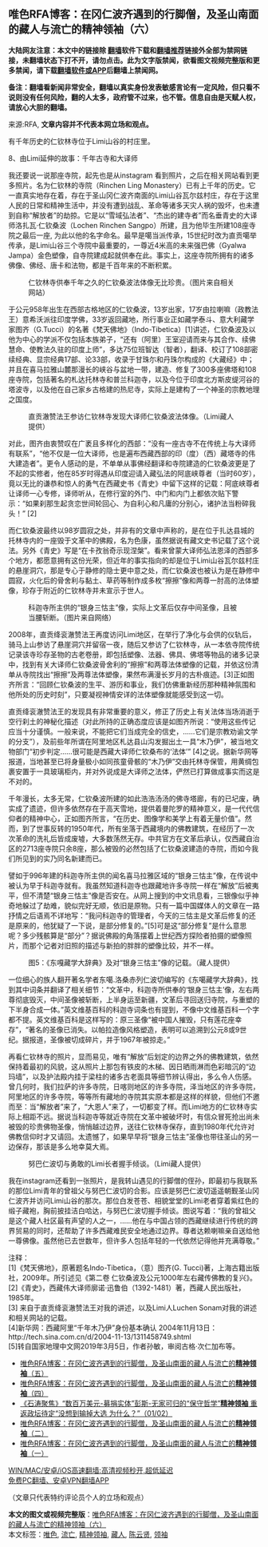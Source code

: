  <h2>唯色RFA博客：在冈仁波齐遇到的行脚僧，及圣山南面的藏人与流亡的精神领袖（六）</h2> <p class="notice"><b>大陆网友注意：本文中的链接除 <a href="https://github.com/bannedbook/fanqiang" >翻墙</a>软件下载和<a href="https://github.com/killgcd/justmysocks/blob/master/README.md">翻墙推荐</a>链接外全部为禁网链接，未翻墙状态下打不开，请勿点击。此为文字版禁闻，欲看图文视频完整版和更多禁闻，请下载<a href="https://github.com/bannedbook/fanqiang">翻墙软件或APP</a>后翻墙上禁闻网。</p><p>备注：翻墙看新闻非常安全，翻墙以真实身份发表敏感言论有一定风险，但只看不说则没有任何风险，翻的人太多，政府管不过来，也不管。信息自由是天赋人权，请放心大胆的翻墙。</b></p>  <div class="entry"> <p>来源:RFA, <strong>文章内容并不代表本网立场和观点。</strong></p> <p>&#26377;&#21315;&#24180;&#21382;&#21490;&#30340;&#20161;&#38054;&#26519;&#23546;&#20301;&#20110;Limi&#23665;&#35895;&#30340;&#26449;&#24196;&#37324;&#12290;             </p> <p>8&#12289;&#30001;Limi&#24310;&#20280;&#30340;&#25925;&#20107;&#65306;&#21315;&#24180;&#21476;&#23546;&#21644;&#22823;&#35793;&#24072;</p> <p>&#25105;&#36824;&#35201;&#35828;&#19968;&#35828;&#37027;&#24231;&#23546;&#38498;&#65292;&#36215;&#20808;&#20063;&#26159;&#20174;instagram &#30475;&#21040;&#29031;&#29255;&#65292;&#20043;&#21518;&#22312;&#30456;&#20851;&#32593;&#31449;&#30475;&#21040;&#26356;&#22810;&#29031;&#29255;&#12290;&#21517;&#20026;&#20161;&#38054;&#26519;&#30340;&#23546;&#38498;&#65288;Rinchen Ling Monastery&#65289;&#24050;&#26377;&#19978;&#21315;&#24180;&#30340;&#21382;&#21490;&#12290;&#23427;&#19968;&#30452;&#30495;&#23454;&#22320;&#23384;&#22312;&#30528;&#65292;&#23384;&#22312;&#20110;&#22307;&#23665;&#20872;&#20161;&#27874;&#40784;&#21335;&#38754;&#30340;Limi&#23665;&#35895;&#29926;&#23572;&#20857;&#26449;&#24196;&#65292;&#23384;&#22312;&#20110;&#36825;&#37324;&#20154;&#27665;&#30340;&#26085;&#24120;&#21644;&#31934;&#31070;&#29983;&#27963;&#20013;&#65292;&#24182;&#27809;&#26377;&#36973;&#21040;&#25112;&#20081;&#12289;&#38761;&#21629;&#31561;&#35832;&#22810;&#22825;&#28798;&#20154;&#31096;&#30340;&#27585;&#22351;&#65292;&#20063;&#26410;&#36973;&#21040;&#33258;&#31216;&#8220;&#35299;&#25918;&#32773;&#8221;&#30340;&#21163;&#25504;&#12290;&#23427;&#26159;&#20197;&#8220;&#38634;&#22495;&#24344;&#27861;&#32773;&#8221;&#12289;&#8220;&#26480;&#20986;&#30340;&#24314;&#23546;&#32773;&#8221;&#32780;&#21517;&#22402;&#38738;&#21490;&#30340;&#22823;&#35793;&#24072;&#27931;&#25166;&#29926;&#183;&#20161;&#38054;&#26705;&#27874;&#65288;Lochen Rinchen Sangpo&#65289;&#25152;&#24314;&#65292;&#19988;&#20026;&#20182;&#27605;&#29983;&#25152;&#24314;108&#24231;&#23546;&#38498;&#20043;&#26368;&#21518;&#19968;&#24231;, &#20026;&#27492;&#20197;&#20182;&#30340;&#21517;&#23383;&#21629;&#21517;&#12290;&#26368;&#26089;&#26159;&#22134;&#24403;&#27966;&#20256;&#25215;&#65292;15&#19990;&#32426;&#26102;&#25913;&#20026;&#30452;&#36129;&#22134;&#20030;&#20256;&#25215;&#65292;&#26159;Limi&#23665;&#35895;&#19977;&#20010;&#23546;&#38498;&#20013;&#26368;&#37325;&#35201;&#30340;&#65292;&#19968;&#23562;&#36817;4&#31859;&#39640;&#30340;&#26410;&#26469;&#24378;&#24052;&#20315;&#65288;Gyalwa Jampa&#65289;&#37329;&#33394;&#22609;&#20687;&#65292;&#33258;&#23546;&#38498;&#24314;&#25104;&#36215;&#23601;&#20379;&#22857;&#22312;&#27492;&#12290;&#20107;&#23454;&#19978;&#65292;&#36825;&#24231;&#23546;&#38498;&#25152;&#25317;&#26377;&#30340;&#35832;&#22810;&#20315;&#20687;&#12289;&#20315;&#32463;&#12289;&#21776;&#21345;&#21644;&#27861;&#29289;&#65292;&#37117;&#26159;&#21315;&#30334;&#24180;&#26469;&#30340;&#19981;&#26029;&#31215;&#32047;&#12290;</p> <p><figure> <figcaption>&#20161;&#38054;&#26519;&#23546;&#20379;&#22857;&#21315;&#24180;&#20043;&#20037;&#30340;&#20161;&#38054;&#26705;&#27874;&#27861;&#20307;&#20687;&#26080;&#27604;&#29645;&#36149;&#12290;&#65288;&#22270;&#29255;&#26469;&#33258;&#30456;&#20851;&#32593;&#31449;&#65289;</figcaption></figure> <p>&#20110;&#20844;&#20803;958&#24180;&#20986;&#29983;&#22312;&#35199;&#37096;&#21476;&#26684;&#22320;&#21306;&#30340;&#20161;&#38054;&#26705;&#27874;&#65292;13&#23681;&#20986;&#23478;&#65292;17&#23681;&#30001;&#25289;&#21895;&#22043;&#65288;&#25919;&#25945;&#27861;&#29579;&#65289;&#24847;&#24076;&#27779;&#27966;&#24448;&#21360;&#24230;&#23398;&#20315;&#65292;33&#23681;&#36820;&#22238;&#34255;&#22320;&#65292;&#25152;&#34892;&#20107;&#19994;&#27491;&#22914;&#34255;&#23398;&#27888;&#26007;&#12289;&#24847;&#22823;&#21033;&#34255;&#23398;&#23478;&#22270;&#40784;&#65288;G.Tucci&#65289;&#30340;&#21517;&#33879;&#12298;&#26805;&#22825;&#20315;&#22320;&#12299;&#65288;Indo-Tibetica&#65289;[1]&#35762;&#36848;&#65292;&#20161;&#38054;&#26705;&#27874;&#21450;&#20197;&#20182;&#20026;&#20013;&#24515;&#30340;&#23398;&#27966;&#19981;&#20165;&#21253;&#25324;&#26412;&#26063;&#24351;&#23376;&#65292;&#8220;&#36824;&#26377;&#65288;&#38463;&#37324;&#65289;&#29579;&#23460;&#36814;&#35831;&#32780;&#26469;&#19982;&#20854;&#21512;&#20316;&#12289;&#32493;&#20315;&#24935;&#21629;&#12289;&#20351;&#25945;&#27861;&#20037;&#39547;&#30340;&#21360;&#24230;&#19978;&#24072;&#8221;&#65292;&#22810;&#36798;75&#20301;&#29677;&#26234;&#36798;&#65288;&#26234;&#32773;&#65289;&#65292;&#32763;&#35793;&#12289;&#26657;&#35746;&#20102;108&#37096;&#23494;&#32493;&#32463;&#20856;&#12289;&#26174;&#23447;&#32463;&#20856;17&#37096;&#12289;&#35770;33&#37096;&#65292;&#25910;&#24405;&#20110;&#29976;&#29664;&#23571;&#21644;&#20025;&#29664;&#23572;&#26500;&#25104;&#30340;&#12298;&#22823;&#34255;&#32463;&#12299;&#20013;&#65307;&#24182;&#19988;&#22312;&#21916;&#39532;&#25289;&#38597;&#23665;&#40595;&#37027;&#28459;&#38271;&#30340;&#23777;&#35895;&#19982;&#30406;&#22320;&#19968;&#24102;&#65292;&#24314;&#36896;&#12289;&#20462;&#22797;&#20102;300&#22810;&#24231;&#20315;&#22612;&#21644;108&#24231;&#23546;&#38498;&#65292;&#21253;&#25324;&#33879;&#21517;&#30340;&#26413;&#36798;&#25176;&#26519;&#23546;&#21644;&#26222;&#20848;&#31185;&#36838;&#23546;&#65292;&#20197;&#21450;&#20170;&#20301;&#20110;&#21360;&#24230;&#21271;&#26041;&#26031;&#30382;&#32519;&#27827;&#35895;&#30340;&#22612;&#27874;&#23546;&#65292;&#20197;&#21450;&#20182;&#22312;&#33258;&#24049;&#23478;&#20065;&#21476;&#26684;&#24314;&#30340;&#28909;&#23612;&#23546;&#65292;&#23454;&#38469;&#19978;&#26159;&#24314;&#26500;&#20102;&#19968;&#20010;&#31070;&#22307;&#30340;&#23447;&#25945;&#22320;&#29702;&#20043;&#22269;&#24230;&#12290;&#160;</p>  <figure> <figcaption>&#30452;&#36129;&#28552;&#36190;&#27861;&#29579;&#21442;&#35775;&#20161;&#38054;&#26519;&#23546;&#21457;&#29616;&#22823;&#35793;&#24072;&#20161;&#38054;&#26705;&#27874;&#27861;&#20307;&#20687;&#12290;&#65288;Limi&#34255;&#20154;&#25552;&#20379;&#65289;</figcaption></figure> </p> <p>&#23545;&#27492;&#65292;&#22270;&#40784;&#30001;&#34935;&#36190;&#21497;&#22312;&#24191;&#34980;&#19988;&#22810;&#26679;&#21270;&#30340;&#35199;&#37096;&#65306;&#8220;&#27809;&#26377;&#19968;&#24231;&#21476;&#23546;&#19981;&#22312;&#20256;&#32479;&#19978;&#19982;&#22823;&#35793;&#24072;&#26377;&#32852;&#31995;&#8221;&#65292;&#8220;&#20182;&#19981;&#20165;&#26159;&#19968;&#20301;&#22823;&#35793;&#24072;&#65292;&#20063;&#26159;&#36941;&#24067;&#35199;&#34255;&#35199;&#37096;&#30340;&#21360;&#65288;&#24230;&#65289;&#65288;&#35199;&#65289;&#34255;&#22612;&#23546;&#30340;&#20255;&#22823;&#24314;&#36896;&#32773;&#8221;&#12290;&#26356;&#20196;&#20154;&#24863;&#21160;&#30340;&#26159;&#65292;&#19981;&#21333;&#21333;&#20174;&#20107;&#20315;&#32463;&#32763;&#35793;&#21644;&#23546;&#38498;&#24314;&#36896;&#30340;&#20161;&#38054;&#26705;&#27874;&#26356;&#26159;&#20102;&#19981;&#36215;&#30340;&#23454;&#20462;&#32773;&#65292;&#20182;&#22312;85&#23681;&#26102;&#24471;&#36935;&#20174;&#21360;&#24230;&#36814;&#35831;&#20837;&#34255;&#24344;&#27861;&#30340;&#38463;&#24213;&#23777;&#23562;&#32773;&#65288;&#24403;&#26102;60&#23681;&#65289;&#65292;&#31455;&#20197;&#26080;&#27604;&#30340;&#35878;&#24685;&#21644;&#24778;&#20154;&#30340;&#21191;&#27668;&#22312;&#35199;&#34255;&#21490;&#20070;&#12298;&#38738;&#21490;&#12299;&#20013;&#30041;&#19979;&#36825;&#26679;&#30340;&#35760;&#36733;&#65306;&#38463;&#24213;&#23777;&#23562;&#32773;&#35753;&#35793;&#24072;&#19968;&#24515;&#19987;&#20462;&#65292;&#35793;&#24072;&#21548;&#20174;&#65292;&#22312;&#20462;&#34892;&#23460;&#30340;&#22806;&#38376;&#12289;&#20013;&#38376;&#21644;&#20869;&#38376;&#19978;&#37117;&#20381;&#27425;&#36148;&#19979;&#35686;&#31034;&#65306;&#8220;&#22914;&#26524;&#21049;&#37027;&#29983;&#36215;&#36138;&#24651;&#19990;&#38388;&#36718;&#22238;&#24515;&#12289;&#20026;&#33258;&#21033;&#24515;&#21644;&#20961;&#24248;&#30340;&#20998;&#21035;&#24515;&#65292;&#35832;&#25252;&#27861;&#24403;&#31881;&#30862;&#25105;&#22836;&#65281;&#8221; [2]</p> <p>&#32780;&#20161;&#38054;&#26705;&#27874;&#26368;&#32456;&#20197;98&#23681;&#22278;&#23490;&#20043;&#22788;&#65292;&#24182;&#38750;&#26377;&#30340;&#25991;&#31456;&#20013;&#22768;&#31216;&#30340;&#65292;&#26159;&#22312;&#20301;&#20110;&#25166;&#36798;&#21439;&#22478;&#30340;&#25176;&#26519;&#23546;&#20869;&#30340;&#19968;&#24231;&#27585;&#20110;&#25991;&#38761;&#20013;&#30340;&#20315;&#27583;&#65292;&#21517;&#20026;&#33394;&#24247;&#65292;&#34429;&#28982;&#25454;&#35828;&#26377;&#34255;&#25991;&#21490;&#20070;&#35760;&#36733;&#20102;&#36825;&#20010;&#35828;&#27861;&#12290;&#21478;&#22806;&#12298;&#38738;&#21490;&#12299;&#20889;&#26159;&#8220;&#22312;&#21345;&#23388;&#32705;&#22855;&#31034;&#29616;&#28037;&#27075;&#8221;&#12290;&#30475;&#26469;&#26366;&#33945;&#22823;&#35793;&#24072;&#24344;&#27861;&#24681;&#27901;&#30340;&#35199;&#37096;&#22810;&#20010;&#22320;&#26041;&#65292;&#37117;&#24895;&#24847;&#25317;&#26377;&#36825;&#20221;&#20809;&#33635;&#65292;&#20294;&#36817;&#24180;&#30340;&#20107;&#23454;&#25351;&#21521;&#30340;&#21364;&#26159;&#20301;&#20110;Limi&#23665;&#35895;&#29926;&#23572;&#20857;&#26449;&#24196;&#30340;&#24748;&#23830;&#27934;&#31348;&#65292;&#37027;&#26159;&#19987;&#24515;&#20110;&#38745;&#20462;&#30340;&#38544;&#22763;&#26356;&#20013;&#24847;&#20043;&#22788;&#65292;&#32780;&#20161;&#38054;&#26705;&#27874;&#20063;&#34987;&#35748;&#20026;&#26159;&#22312;&#38745;&#20462;&#20013;&#22278;&#23490;&#65292;&#28779;&#21270;&#21518;&#30340;&#39592;&#33293;&#21033;&#19982;&#40655;&#22303;&#12289;&#33609;&#33647;&#31561;&#21046;&#20316;&#25104;&#22810;&#26522;&#8220;&#25830;&#25830;&#8221;&#20687;&#21644;&#20004;&#23562;&#19968;&#32920;&#39640;&#30340;&#27861;&#20307;&#22609;&#20687;&#65292;&#29645;&#23384;&#20110;&#38468;&#36817;&#30340;&#20161;&#38054;&#26519;&#23546;&#24182;&#26410;&#23459;&#31034;&#20110;&#19990;&#20154;&#12290;</p> <p><figure> <figcaption>&#31185;&#36838;&#23546;&#25152;&#20027;&#20379;&#30340;&#8220;&#38134;&#36523;&#19977;&#24601;&#20027;&#8221;&#20687;&#65292;&#23454;&#38469;&#19978;&#25991;&#38761;&#21518;&#20165;&#23384;&#20013;&#38388;&#22307;&#20687;&#65292;&#19988;&#34987;&#24403;&#33136;&#26025;&#26029;&#12290;&#65288;&#22270;&#29255;&#26469;&#33258;&#32593;&#32476;&#65289;</figcaption></figure> </p> <p>2008&#24180;&#65292;&#30452;&#36129;&#32475;&#34926;&#28552;&#36190;&#27861;&#29579;&#20877;&#24230;&#35775;&#38382;Limi&#22320;&#21306;&#65292;&#22312;&#20030;&#34892;&#20102;&#20928;&#21270;&#19982;&#20250;&#20379;&#30340;&#20202;&#36712;&#21518;&#65292;&#39569;&#39532;&#19978;&#23665;&#21442;&#35775;&#20102;&#24748;&#23830;&#27934;&#31348;&#24182;&#30041;&#23487;&#19968;&#22812;&#65292;&#38543;&#21518;&#21448;&#21442;&#35775;&#20102;&#20161;&#38054;&#26519;&#23546;&#65292;&#20174;&#19968;&#26412;&#20381;&#23546;&#38498;&#20256;&#32479;&#35760;&#24405;&#35813;&#23546;&#29645;&#23384;&#22307;&#29289;&#30340;&#21476;&#32769;&#21367;&#20876;&#65292;&#21363;&#21253;&#25324;&#22609;&#20687;&#12289;&#27861;&#22120;&#12289;&#20315;&#20855;&#12289;&#20315;&#22612;&#31561;&#29289;&#21697;&#30340;&#35832;&#22810;&#35760;&#24405;&#20013;&#65292;&#25214;&#21040;&#26377;&#20851;&#22823;&#35793;&#24072;&#20161;&#38054;&#26705;&#27874;&#39592;&#33293;&#21033;&#30340;&#8220;&#25830;&#25830;&#8221;&#21644;&#20004;&#23562;&#27861;&#20307;&#22609;&#20687;&#30340;&#35760;&#36733;&#65292;&#24182;&#20381;&#36825;&#20221;&#28165;&#21333;&#20174;&#23546;&#38498;&#25214;&#20986;&#8220;&#25830;&#25830;&#8221;&#21450;&#20004;&#23562;&#27861;&#20307;&#22609;&#20687;&#65292;&#26524;&#28982;&#24067;&#28385;&#28459;&#38271;&#23681;&#26376;&#30340;&#21476;&#26420;&#30165;&#36857;&#12290;[3]&#27491;&#22914;&#22270;&#40784;&#25152;&#35328;&#65306;&#8220;&#22238;&#39038;&#20161;&#38054;&#26705;&#27874;&#30340;&#29983;&#24179;&#12289;&#28216;&#21382;&#21644;&#20107;&#19994;&#65292;&#25105;&#20204;&#20223;&#20315;&#37325;&#26032;&#32463;&#21382;&#37027;&#31181;&#31934;&#31070;&#27675;&#22260;&#21644;&#20182;&#25152;&#22788;&#30340;&#21382;&#21490;&#26102;&#21051;&#8221;&#65292;&#21482;&#35201;&#20957;&#35270;&#31070;&#24773;&#23433;&#35814;&#30340;&#27861;&#20307;&#22609;&#20687;&#23601;&#33021;&#24863;&#21463;&#21040;&#36825;&#19968;&#20999;&#12290;</p>  <p>&#30452;&#36129;&#32475;&#34926;&#28552;&#36190;&#27861;&#29579;&#30340;&#21457;&#29616;&#20855;&#26377;&#38750;&#24120;&#37325;&#35201;&#30340;&#24847;&#20041;&#65292;&#20462;&#27491;&#20102;&#21382;&#21490;&#19978;&#26377;&#20851;&#27861;&#20307;&#24403;&#22330;&#28040;&#36893;&#20110;&#31354;&#34892;&#21049;&#22303;&#30340;&#31070;&#31192;&#21270;&#25551;&#36848;&#65288;&#23545;&#27492;&#25152;&#25345;&#30340;&#27491;&#30830;&#24577;&#24230;&#24212;&#35813;&#26159;&#22914;&#22270;&#40784;&#25152;&#35828;&#65306;&#8220;&#20351;&#29992;&#36825;&#20123;&#20256;&#35760;&#24212;&#24403;&#21313;&#20998;&#35880;&#24910;&#12290;&#19968;&#33324;&#26469;&#35828;&#65292;&#19981;&#33021;&#25226;&#23427;&#20204;&#24403;&#25104;&#23436;&#20840;&#30340;&#20449;&#21490;&#65292;&#8230;&#8230;&#23427;&#20204;&#26159;&#23447;&#25945;&#21149;&#35861;&#25991;&#23398;&#30340;&#20998;&#25903;&#8221;&#65289;&#65292;&#21450;&#21069;&#20123;&#24180;&#25152;&#35859;&#22312;&#38463;&#37324;&#22320;&#21306;&#26413;&#36798;&#21439;&#23665;&#27807;&#21457;&#25496;&#20986;&#22303;&#19968;&#20855;&#8220;&#26408;&#20035;&#20234;&#8221;&#65292;&#34987;&#24403;&#22320;&#25991;&#29289;&#37096;&#38376;&#8220;&#21021;&#27493;&#21028;&#23450;&#8230;&#8230;&#24456;&#21487;&#33021;&#26159;&#35199;&#34255;&#22823;&#35793;&#24072;&#20161;&#38054;&#26705;&#24067;&#30340;&#8216;&#27861;&#20307;&#8217;&#8221; [4]&#20043;&#35828;&#12290;&#25454;&#26032;&#21326;&#32593;&#31561;&#25253;&#36947;&#65292;&#24403;&#22320;&#29978;&#33267;&#24050;&#23558;&#36523;&#37327;&#26497;&#23567;&#22914;&#21516;&#23401;&#31461;&#39592;&#39608;&#30340;&#8220;&#26408;&#20035;&#20234;&#8221;&#20132;&#30001;&#25176;&#26519;&#23546;&#20445;&#31649;&#65292;&#29992;&#40644;&#32504;&#21253;&#35065;&#23433;&#32622;&#20110;&#19968;&#20855;&#29627;&#29827;&#26588;&#20869;&#65292;&#24182;&#23545;&#22806;&#35828;&#25104;&#26159;&#22823;&#35793;&#24072;&#20043;&#27861;&#20307;&#65292;&#20456;&#28982;&#24050;&#25171;&#31639;&#20570;&#25104;&#20107;&#23454;&#32780;&#36825;&#26159;&#19981;&#23545;&#30340;&#12290;</p> <p>&#21315;&#24180;&#28459;&#38271;&#65292;&#22826;&#22810;&#26080;&#24120;&#65292;&#20161;&#38054;&#26705;&#27874;&#25152;&#24314;&#30340;&#22914;&#27492;&#28009;&#28009;&#27748;&#27748;&#30340;&#20315;&#23546;&#22612;&#24266;&#65292;&#26377;&#30340;&#24050;&#22318;&#24223;&#65292;&#30830;&#23454;&#25104;&#20102;&#36951;&#36857;&#65292;&#20294;&#35768;&#22810;&#20381;&#28982;&#23384;&#22312;&#20110;&#39640;&#22825;&#38634;&#22320;&#65292;&#25552;&#20379;&#30528;&#26364;&#38464;&#32599;&#30340;&#31934;&#31070;&#24847;&#20041;&#65292;&#26159;&#19968;&#20195;&#20195;&#20449;&#20208;&#32773;&#30340;&#31934;&#31070;&#20013;&#24515;&#65292;&#27491;&#22914;&#22270;&#40784;&#25152;&#35328;&#65292;&#8220;&#22312;&#21382;&#21490;&#12289;&#22270;&#20687;&#23398;&#21644;&#32654;&#23398;&#19978;&#26377;&#30528;&#26080;&#37327;&#20215;&#20540;&#8221;&#12290;&#28982;&#32780;&#65292;&#21040;&#20102;&#19990;&#20107;&#21453;&#36716;&#30340;1950&#24180;&#20195;&#65292;&#25152;&#26377;&#22352;&#33853;&#20110;&#35199;&#34255;&#22659;&#20869;&#30340;&#20315;&#25945;&#24314;&#31569;&#65292;&#22312;&#32463;&#21382;&#20102;&#19968;&#27425;&#27425;&#38761;&#21629;&#30340;&#27927;&#31036;&#21518;&#30342;&#25104;&#24223;&#22687;&#65292;&#22823;&#22810;&#25968;&#33633;&#28982;&#26080;&#23384;&#12290;&#20013;&#20849;&#23448;&#26041;&#22312;&#25991;&#38761;&#21518;&#25215;&#35748;&#65292;&#20165;&#35199;&#34255;&#33258;&#27835;&#21306;&#30340;2713&#24231;&#23546;&#38498;&#21482;&#20313;8&#24231;&#65292;&#37027;&#20040;&#34987;&#27585;&#30340;&#24517;&#28982;&#21253;&#25324;&#20102;&#20161;&#38054;&#26705;&#27874;&#24314;&#36896;&#30340;&#23546;&#38498;&#65292;&#32780;&#22914;&#20170;&#25105;&#20204;&#25152;&#35265;&#21040;&#30340;&#23454;&#20035;&#21516;&#21517;&#26032;&#24314;&#32780;&#24050;&#12290;</p> <p>&#35692;&#22914;&#20110;996&#24180;&#24314;&#30340;&#31185;&#36838;&#23546;&#25152;&#20027;&#20379;&#30340;&#38395;&#21517;&#21916;&#39532;&#25289;&#38597;&#21306;&#22495;&#30340;&#8220;&#38134;&#36523;&#19977;&#24601;&#20027;&#8221;&#20687;&#65292;&#22312;&#20256;&#35828;&#20013;&#34987;&#35748;&#20026;&#26089;&#20110;&#31185;&#36838;&#23546;&#23601;&#26377;&#12290;&#25105;&#34429;&#28982;&#30693;&#36947;&#31185;&#36838;&#23546;&#20063;&#36319;&#34255;&#22320;&#35768;&#22810;&#23546;&#38498;&#19968;&#26679;&#22312;&#8220;&#35299;&#25918;&#8221;&#21518;&#34987;&#22839;&#24179;&#65292;&#20294;&#19981;&#28165;&#26970;&#8220;&#38134;&#36523;&#19977;&#24601;&#20027;&#8221;&#20687;&#26159;&#21542;&#23433;&#22312;&#12290;&#20174;&#32593;&#19978;&#25628;&#21040;&#30340;&#20013;&#25991;&#35759;&#24687;&#30475;&#65292;&#19977;&#38134;&#20687;&#20284;&#20046;&#31070;&#22855;&#22320;&#36530;&#36807;&#20102;&#21163;&#38590;&#65292;&#35980;&#20284;&#23436;&#22909;&#26080;&#39034;&#65292;&#20381;&#26087;&#26159;&#21407;&#29289;&#12290;&#21482;&#26377;&#19968;&#31687;&#20013;&#22269;&#23186;&#20307;&#20154;&#30340;&#25991;&#31456;&#22312;&#19968;&#36335;&#25234;&#24773;&#20043;&#21518;&#35821;&#28937;&#19981;&#35814;&#22320;&#20889;&#65306;&#8220;&#25105;&#38382;&#31185;&#36838;&#23546;&#30340;&#31649;&#29702;&#32773;&#65292;&#20170;&#22825;&#30340;&#19977;&#24601;&#20027;&#26159;&#25991;&#38761;&#21518;&#20462;&#22797;&#30340;&#36824;&#26159;&#21407;&#26469;&#30340;&#65292;&#20182;&#29369;&#30097;&#20102;&#19968;&#19979;&#35828;&#65292;&#26159;&#37096;&#20998;&#20462;&#22797;&#30340;&#12290;&#8221;[5]&#21487;&#26159;&#36825;&#8220;&#37096;&#20998;&#20462;&#22797;&#8221;&#26159;&#20160;&#20040;&#24847;&#24605;&#21602;&#65311;&#22810;&#23569;&#27531;&#39608;&#31639;&#26159;&#8220;&#37096;&#20998;&#8221;&#65311;&#25454;&#35828;&#20315;&#27583;&#30340;&#35282;&#33853;&#25670;&#30528;&#19978;&#19990;&#32426;&#35199;&#26041;&#25506;&#38505;&#32773;&#25293;&#25668;&#30340;&#22609;&#20687;&#29031;&#29255;&#65292;&#32780;&#37027;&#20010;&#35760;&#32773;&#23545;&#26087;&#29031;&#30340;&#25551;&#36848;&#19982;&#26032;&#25293;&#30340;&#32982;&#32982;&#30340;&#22609;&#20687;&#27604;&#36739;&#65292;&#24182;&#19981;&#19968;&#26679;&#12290;</p> <p><figure> <figcaption>&#22270;5&#65306;&#12298;&#19996;&#22030;&#34255;&#23398;&#22823;&#36766;&#20856;&#12299;&#21450;&#23545;&#8220;&#38134;&#36523;&#19977;&#24601;&#20027;&#8221;&#20687;&#30340;&#35760;&#36733;&#12290;&#65288;&#34255;&#20154;&#25552;&#20379;&#65289;</figcaption></figure> </p> <p>&#19968;&#20301;&#32454;&#24515;&#30340;&#26063;&#20154;&#32763;&#24320;&#33879;&#21517;&#23398;&#32773;&#19996;&#22134;.&#27931;&#26705;&#36196;&#21015;&#20161;&#27874;&#20999;&#32534;&#20889;&#30340;&#12298;&#19996;&#22134;&#34255;&#23398;&#22823;&#36766;&#20856;&#12299;&#65292;&#25214;&#21040;&#20854;&#20013;&#35789;&#26465;&#24182;&#32763;&#35793;&#20102;&#30456;&#20851;&#32454;&#33410;&#65306;&#8220;&#25991;&#38761;&#20013;&#65292;&#31185;&#36838;&#23546;&#25152;&#20379;&#22857;&#30340;&#8216;&#38134;&#36523;&#19977;&#24601;&#20027;&#8217;&#20687;&#65292;&#24038;&#21491;&#20004;&#23562;&#24443;&#24213;&#27585;&#28781;&#65292;&#20013;&#38388;&#22307;&#20687;&#34987;&#26025;&#26029;&#65292;&#19978;&#21322;&#36523;&#36816;&#33267;&#26032;&#30086;&#65292;&#25991;&#38761;&#21518;&#23547;&#22238;&#36865;&#24402;&#23546;&#38498;&#65292;&#19982;&#37325;&#22609;&#30340;&#19979;&#21322;&#36523;&#21512;&#25104;&#19968;&#20307;&#12290;&#8221;&#33521;&#25991;&#32500;&#22522;&#30334;&#31185;&#30340;&#31185;&#36838;&#23546;&#35789;&#26465;&#20063;&#26377;&#25552;&#21040;&#65292;&#19981;&#20687;&#20013;&#25991;&#32500;&#22522;&#30334;&#31185;&#19968;&#20010;&#23383;&#37117;&#19981;&#25552;&#12290;&#33521;&#25991;&#32500;&#22522;&#30334;&#31185;&#26159;&#36825;&#26679;&#20889;&#30340;&#65306;&#21407;&#19977;&#22307;&#20687;&#8220;&#34987;&#20013;&#22269;&#20154;&#25703;&#27585;&#65292;&#21482;&#26377;&#33714;&#33457;&#24231;&#24184;&#23384;&#8221;&#65292;&#8220;&#33879;&#21517;&#30340;&#22307;&#20687;&#24050;&#28040;&#22833;&#12290;&#20197;&#24085;&#25289;&#36896;&#20687;&#39118;&#26684;&#22609;&#36896;&#65292;&#34920;&#26126;&#21487;&#20197;&#36861;&#28335;&#21040;&#20844;&#20803;8&#25110;9&#19990;&#32426;&#12290;&#25454;&#25253;&#36947;&#65292;&#22307;&#20687;&#34987;&#20999;&#25104;&#30862;&#29255;&#65292;&#24182;&#20110;1967&#24180;&#34987;&#25504;&#36208;&#12290;&#8221;</p>  <p>&#20877;&#30475;&#20161;&#38054;&#26519;&#23546;&#30340;&#29031;&#29255;&#65292;&#26174;&#32780;&#26131;&#35265;&#65292;&#21807;&#26377;&#8220;&#35299;&#25918;&#8221;&#21518;&#21010;&#23450;&#30340;&#36793;&#30028;&#20043;&#22806;&#30340;&#20315;&#25945;&#24314;&#31569;&#65292;&#20381;&#28982;&#20445;&#25345;&#30528;&#26368;&#21021;&#30340;&#39118;&#35980;&#65292;&#36825;&#20174;&#29031;&#29255;&#19978;&#37027;&#21253;&#26377;&#38081;&#30382;&#30340;&#26408;&#26799;&#12289;&#22240;&#26085;&#26194;&#38632;&#28107;&#32780;&#33394;&#24425;&#26263;&#27785;&#30340;&#8220;&#36793;&#29595;&#22681;&#8221;&#65292;&#20197;&#21450;&#25252;&#27861;&#27583;&#20869;&#25346;&#20110;&#26753;&#26609;&#30340;&#35832;&#22810;&#21476;&#32769;&#38754;&#20855;&#31561;&#32454;&#33410;&#36776;&#35748;&#24471;&#20986;&#65292;&#22810;&#20040;&#20196;&#20154;&#20260;&#24863;&#12290;&#26366;&#20960;&#20309;&#26102;&#65292;&#25105;&#20204;&#25289;&#33832;&#30340;&#35768;&#22810;&#23546;&#38498;&#65292;&#26085;&#21888;&#21017;&#22320;&#21306;&#30340;&#35768;&#22810;&#23546;&#38498;&#65292;&#27901;&#24403;&#22320;&#21306;&#30340;&#35768;&#22810;&#23546;&#38498;&#65292;&#38463;&#37324;&#22320;&#21306;&#30340;&#35768;&#22810;&#23546;&#38498;&#65292;&#31561;&#31561;&#25152;&#26377;&#34255;&#22320;&#30340;&#23546;&#38498;&#20854;&#23454;&#21407;&#26412;&#37117;&#26159;&#36825;&#26679;&#30340;&#26679;&#35980;&#65292;&#20294;&#20182;&#20204;&#19981;&#36992;&#32780;&#33267;&#65306;&#24403;&#8220;&#35299;&#25918;&#32773;&#8221;&#26469;&#20102;&#65292;&#8220;&#22823;&#24681;&#20154;&#8221;&#26469;&#20102;&#65292;&#19968;&#20999;&#37117;&#21464;&#20102;&#26679;&#12290;&#32780;Limi&#22320;&#26041;&#30340;&#20161;&#38054;&#26519;&#23546;&#23454;&#38469;&#19978;&#30456;&#36317;&#19981;&#36828;&#12290;&#25454;&#35828;&#24403;&#31185;&#36838;&#23546;&#31561;&#23601;&#36817;&#23546;&#38498;&#22312;&#25991;&#38761;&#20013;&#34987;&#30772;&#22351;&#26102;&#65292;&#26377;&#20449;&#20247;&#20882;&#27515;&#25250;&#20986;&#23578;&#26410;&#34987;&#27585;&#30340;&#29645;&#36149;&#20315;&#29289;&#22307;&#20687;&#65292;&#24708;&#24708;&#36234;&#36807;&#36793;&#30028;&#65292;&#36865;&#24448;&#20161;&#38054;&#26519;&#23546;&#20445;&#23384;&#65292;&#30452;&#21040;1980&#24180;&#20195;&#20801;&#35768;&#23545;&#20315;&#25945;&#20449;&#20208;&#26102;&#25165;&#21448;&#35831;&#22238;&#12290;&#22826;&#36951;&#25022;&#20102;&#65292;&#22914;&#26524;&#26089;&#26089;&#23558;&#8220;&#38134;&#36523;&#19977;&#24601;&#20027;&#8221;&#22307;&#20687;&#20063;&#24102;&#24448;&#22307;&#23665;&#30340;&#21478;&#19968;&#36793;&#20445;&#23384;&#65292;&#37027;&#35813;&#26159;&#22810;&#20040;&#22320;&#24184;&#33707;&#22823;&#28937;&#12290;</p> <p><figure> <figcaption>&#21162;&#24052;&#20161;&#27874;&#20999;&#19982;&#21191;&#25954;&#30340;Limi&#38271;&#32773;&#25569;&#25163;&#20542;&#35848;&#12290;&#65288;Limi&#34255;&#20154;&#25552;&#20379;&#65289;</figcaption></figure> </p> <p>&#25105;&#22312;instagram&#36824;&#30475;&#21040;&#19968;&#24352;&#29031;&#29255;&#65292;&#26159;&#25105;&#36716;&#23665;&#36935;&#35265;&#30340;&#34892;&#33050;&#20711;&#30340;&#20356;&#23385;&#65292;&#21363;&#26368;&#21021;&#19982;&#25105;&#32852;&#31995;&#30340;&#37027;&#20301;Limi&#38738;&#24180;&#30340;&#26366;&#31062;&#29238;&#19982;&#21162;&#24052;&#20161;&#27874;&#20999;&#30340;&#21512;&#24433;&#12290;&#24212;&#35813;&#26159;&#21162;&#24052;&#20161;&#27874;&#20999;&#36965;&#36965;&#26397;&#35280;&#22307;&#23665;&#20872;&#20161;&#27874;&#40784;&#24182;&#35775;&#38382;Limi&#23665;&#35895;&#30340;&#37027;&#27425;&#12290;&#37027;&#20301;&#30333;&#21457;&#33485;&#33485;&#12289;&#30456;&#35980;&#22530;&#22530;&#30340;Limi&#32769;&#32773;&#31359;&#30528;&#32043;&#32418;&#33394;&#30340;&#32526;&#23376;&#34255;&#34957;&#65292;&#33016;&#21069;&#25259;&#25346;&#27905;&#30333;&#21704;&#36798;&#65292;&#19982;&#21162;&#24052;&#20161;&#27874;&#20999;&#25569;&#25163;&#20542;&#35848;&#12290;&#22270;&#35828;&#20889;&#30528;&#65306;&#8220;&#25105;&#30340;&#26366;&#31062;&#29238;&#26159;&#36825;&#20010;&#34255;&#20154;&#31038;&#21306;&#26368;&#26377;&#22768;&#26395;&#30340;&#20154;&#20043;&#19968;&#65292;&#8230;&#8230;&#20182;&#22312;&#19982;&#20013;&#22269;&#21344;&#39046;&#30340;&#35199;&#34255;&#32487;&#32493;&#36827;&#34892;&#20256;&#32479;&#30340;&#36328;&#30028;&#36152;&#26131;&#30340;&#21516;&#26102;&#65292;&#36824;&#24110;&#21161;&#20102;&#35768;&#22810;&#35199;&#34255;&#38590;&#27665;&#23433;&#20840;&#22320;&#36890;&#36807;&#36793;&#30028;&#12290;&#23562;&#32773;&#36798;&#36182;&#21895;&#22043;&#20146;&#33258;&#36865;&#32473;&#20182;&#19968;&#23562;&#20315;&#20687;&#12290;&#34429;&#28982;&#20182;&#24050;&#21435;&#19990;&#25968;&#24180;&#65292;&#20294;&#35768;&#22810;&#20154;&#21253;&#25324;&#24180;&#36731;&#30340;&#19968;&#20195;&#20381;&#28982;&#35760;&#24471;&#20182;&#24182;&#20805;&#28385;&#23562;&#25964;&#12290;&#8221;</p> <p>&#27880;&#37322;&#65306;<br />[1]&#12298;&#26805;&#22825;&#20315;&#22320;&#12299;&#65292;&#21407;&#33879;&#39064;&#21517;Indo-Tibetica&#65292;&#65288;&#24847;&#65289;&#22270;&#40784;(G. Tucci)&#33879;&#65292;&#19978;&#28023;&#21476;&#31821;&#20986;&#29256;&#31038;&#65292;2009&#24180;&#12290;&#25152;&#24341;&#36848;&#35265;&#12298;&#31532;&#20108;&#21367; &#20161;&#38054;&#26705;&#27874;&#21450;&#20844;&#20803;1000&#24180;&#24038;&#21491;&#34255;&#20256;&#20315;&#25945;&#30340;&#22797;&#20852;&#12299;&#12290;<br />[2]&#12298;&#38738;&#21490;&#12299;&#65292;&#35199;&#34255;&#20255;&#22823;&#35793;&#24072;&#24275;&#35834;&#183;&#36805;&#40065;&#20271;&#65288;1392-1481&#65289;&#33879;&#65292;&#35199;&#34255;&#20154;&#27665;&#20986;&#29256;&#31038;&#65292;1985&#24180;&#12290;<br />[3] &#26469;&#33258;&#20110;&#30452;&#36129;&#32475;&#34926;&#28552;&#36190;&#27861;&#29579;&#23545;&#25105;&#30340;&#35762;&#36848;&#65292;&#20197;&#21450;Limi&#20154;Luchen Sonam&#23545;&#25105;&#30340;&#35762;&#36848;&#21644;&#30456;&#20851;&#32593;&#31449;&#30340;&#35760;&#36733;&#12290;<br />[4]&#26032;&#21326;&#32593;&#65306;&#35199;&#34255;&#38463;&#37324;&#8220;&#21315;&#24180;&#26408;&#20035;&#20234;&#8221;&#36523;&#20221;&#22522;&#26412;&#30830;&#35748; 2004&#24180;11&#26376;13&#26085;&#65306;http://tech.sina.com.cn/d/2004-11-13/1311458749.shtml<br />[5]&#36716;&#33258;&#22269;&#23478;&#22320;&#29702;&#20013;&#25991;&#32593;2019&#24180;3&#26376;5&#26085;&#65292;&#20316;&#32773;&#23385;&#25935;&#65292;&#23457;&#38405;&#21476;&#26684;&#183;&#27425;&#20161;&#21152;&#24067;&#31561;&#12290;</p> <ul class='op-related-articles' title='相关阅读'> <li><a href='https://www.bannedbook.org/bnews/comments/20210306/1499337.html' target='_blank'>唯色RFA博客：在冈仁波齐遇到的行脚僧，及圣山南面的藏人与流亡的<b>精神领袖</b>（五）</a></li> <li><a href='https://www.bannedbook.org/bnews/comments/20210219/1489793.html' target='_blank'>唯色RFA博客：在冈仁波齐遇到的行脚僧，及圣山南面的藏人与流亡的<b>精神领袖</b>（四）</a></li> <li><a href='https://www.bannedbook.org/bnews/bannedvideo/20210202/1479432.html' target='_blank'>《石涛聚焦》“数百万美元-募捐实体”彭斯-无家可归的“保守哲学”<b>精神领袖</b> 重返政坛待定“没想到输掉大选 为什么？”（01/02）</a></li> <li><a href='https://www.bannedbook.org/bnews/comments/20210123/1472997.html' target='_blank'>唯色RFA博客：在冈仁波齐遇到的行脚僧，及圣山南面的藏人与流亡的<b>精神领袖</b>（二）</a></li> <li><a href='https://www.bannedbook.org/bnews/comments/20210107/1462455.html' target='_blank'>唯色RFA博客：在冈仁波齐遇到的行脚僧，及圣山南面的藏人与流亡的<b>精神领袖</b>（一）</a></li> </ul> <p class="texttj"> <a href="https://github.com/bannedbook/fanqiang/wiki/V2ray%E6%9C%BA%E5%9C%BA" target="_blank">WIN/MAC/安卓/iOS高速翻墙:高清视频秒开,超低延迟</a><br/> <a href="https://github.com/bannedbook/fanqiang/wiki/%E7%A6%81%E9%97%BB%E7%BD%91%E5%AE%89%E5%8D%93%E7%BF%BB%E5%A2%99%E6%96%B0%E9%97%BBAPP" target="_blank">免费PC翻墙、安卓VPN翻墙APP</a></p> <p>&#65288;&#25991;&#31456;&#21482;&#20195;&#34920;&#29305;&#32422;&#35780;&#35770;&#21592;&#20010;&#20154;&#30340;&#31435;&#22330;&#21644;&#35266;&#28857;&#65289;</p><a name='sharetosocial'></a>       <div><b>本文的图文或视频完整版</b>：<a href='https://www.bannedbook.org/bnews/comments/20210325/1512030.html'>唯色RFA博客：在冈仁波齐遇到的行脚僧，及圣山南面的藏人与流亡的精神领袖（六）</a></div>  </div><!--END ENTRY--> <div class="postfooter"> <div>本文标签：<a href="https://www.bannedbook.org/bnews/tag/%E5%94%AF%E8%89%B2/" rel="tag">唯色</a>, <a href="https://www.bannedbook.org/bnews/tag/%E6%B5%81%E4%BA%A1/" rel="tag">流亡</a>, <a href="https://www.bannedbook.org/bnews/tag/%e7%b2%be%e7%a5%9e%e9%a2%86%e8%a2%96/" rel="tag">精神领袖</a>, <a href="https://www.bannedbook.org/bnews/tag/%e8%97%8f%e4%ba%ba/" rel="tag">藏人</a>, <a href="https://www.bannedbook.org/bnews/tag/%e9%99%88%e4%ba%91%e8%b4%a4/" rel="tag">陈云贤</a>, <a href="https://www.bannedbook.org/bnews/tag/%E9%A2%86%E8%A2%96/" rel="tag">领袖</a></div>  </div><!--END POSTFOOTER--> 